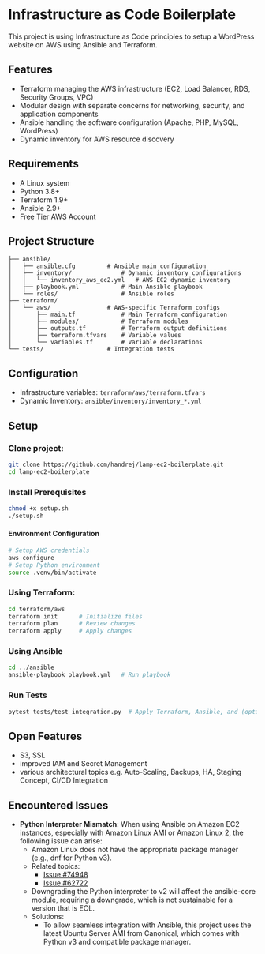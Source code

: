 # Infrastructure as Code Boilerplate

This project is using Infrastructure as Code principles to setup a WordPress website on AWS using Ansible and Terraform.

## Features

- Terraform managing the AWS infrastructure (EC2, Load Balancer, RDS, Security Groups, VPC)
- Modular design with separate concerns for networking, security, and application components
- Ansible handling the software configuration (Apache, PHP, MySQL, WordPress)
- Dynamic inventory for AWS resource discovery

## Requirements

- A Linux system
- Python 3.8+
- Terraform 1.9+
- Ansible 2.9+
- Free Tier AWS Account

## Project Structure

```
├── ansible/
│   ├── ansible.cfg         # Ansible main configuration
│   ├── inventory/              # Dynamic inventory configurations
│   │   └── inventory_aws_ec2.yml   # AWS EC2 dynamic inventory
│   ├── playbook.yml            # Main Ansible playbook
│   └── roles/                  # Ansible roles
├── terraform/
│   └── aws/                # AWS-specific Terraform configs
│       ├── main.tf             # Main Terraform configuration
│       ├── modules/            # Terraform modules
│       ├── outputs.tf          # Terraform output definitions
│       ├── terraform.tfvars    # Variable values
│       └── variables.tf        # Variable declarations
└── tests/                  # Integration tests
```

## Configuration

- Infrastructure variables: `terraform/aws/terraform.tfvars`
- Dynamic Inventory: `ansible/inventory/inventory_*.yml`

## Setup

### Clone project:

```bash
git clone https://github.com/handrej/lamp-ec2-boilerplate.git
cd lamp-ec2-boilerplate
```

### Install Prerequisites

```bash
chmod +x setup.sh
./setup.sh
```

#### Environment Configuration

```bash
# Setup AWS credentials
aws configure
# Setup Python environment
source .venv/bin/activate
```

### Using Terraform:

```bash
cd terraform/aws
terraform init      # Initialize files
terraform plan      # Review changes
terraform apply     # Apply changes
```

### Using Ansible

```bash
cd ../ansible
ansible-playbook playbook.yml   # Run playbook
```

### Run Tests

```bash
pytest tests/test_integration.py  # Apply Terraform, Ansible, and (optionally) tear it down
```

## Open Features

- S3, SSL
- improved IAM and Secret Management
- various architectural topics e.g. Auto-Scaling, Backups, HA, Staging Concept, CI/CD Integration

## Encountered Issues

- **Python Interpreter Mismatch**: When using Ansible on Amazon EC2 instances, especially with Amazon Linux AMI or Amazon Linux 2, the following issue can arise:
  - Amazon Linux does not have the appropriate package manager (e.g., dnf for Python v3).
  - Related topics:
    - [Issue #74948](https://github.com/ansible/ansible/issues/74948)
    - [Issue #62722](https://github.com/ansible/ansible/issues/62722)
  - Downgrading the Python interpreter to v2 will affect the ansible-core module, requiring a downgrade, which is not sustainable for a version that is EOL.
  - Solutions:
    - To allow seamless integration with Ansible, this project uses the latest Ubuntu Server AMI from Canonical, which comes with Python v3 and compatible package manager.
